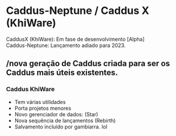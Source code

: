 # Caddus-Neptune / Caddus X (KhiWare)
CaddusX (KhiWare): Em fase de desenvolvimento [Alpha]     
Caddus-Neptune: Lançamento adiado para 2023.

## /nova geração de Caddus criada para ser os Caddus mais úteis existentes.
### Caddus KhiWare
- Tem várias utilidades
- Porta projetos menores
- Novo gerenciador de dados: (Star)
- Nova sequência de lançamentos (Rebirth)
- Salvamento incluído por gambiarra. lol
